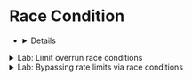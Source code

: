#  Race Condition


* <details>

    
    # 🧨 Race Conditions in Web Applications
    
    ## 📌 What is a Race Condition?
    
    A **Race Condition** occurs when two or more concurrent requests interact with the same data at the same time, and the application fails to handle them properly. This causes **unexpected behavior**, allowing attackers to exploit it.
    
    ---
    
    ## 🎁 Example: Redeeming a Gift Card Multiple Times
    
    - A user sends **two requests at the same moment** to redeem a **single-use gift card**.
    - Both requests are processed **before the server marks the gift card as used**.
    - The attacker uses the same gift card **multiple times** → **logic broken**.
    
    ---
    
    ## 🕓 What is a Race Window?
    
    - The **Race Window** is the **small time gap** between:
      1. The server checking the data (e.g., gift card is unused)
      2. And the server updating the data (e.g., marking it as used)
    
    ---
    
    ## 🧠 Why is it a Logic Flaw?
    
    It's not just a technical bug — it's a **business logic vulnerability**.  
    The application **fails to lock access** to a critical resource during concurrent processing.
    
    ---
    
    ## 🔍 How to Detect and Exploit Race Conditions
    
    1. Identify sensitive features (e.g., coupons, balance transfers, password resets).
    2. Intercept the request using Burp Suite.
    3. Use:
       - **Burp Suite Repeater** → "Send in Parallel"
       - **Burp Turbo Intruder** → high-speed request fuzzing
    4. Analyze for unusual behaviors (e.g., duplicated discounts, double purchases).
    
    ---
    
    ## 🧪 PortSwigger Labs & Research
    
    - Labs provided by [PortSwigger](https://portswigger.net) to **practice safely**.
    - Inspired by real-world bugs and research from **Black Hat USA 2023**.
    - Advanced topics include:
      - Multi-step logic abuse
      - Race conditions in state machines
    
    ---
    
    ## 🧠 Summary Table
    
    | Term              | Meaning                                                       |
    |-------------------|---------------------------------------------------------------|
    | Race Condition     | Two or more actions on shared data collide                   |
    | Race Window        | Small time gap where the collision occurs                    |
    | Logic Flaw         | The code logic allows misuse (e.g., redeeming twice)         |
    | Exploitation Tools | Burp Suite Repeater, Turbo Intruder                         |
    
    ---
    
    ## ✅ Mitigations (for developers)
    
    - Use locking mechanisms (`mutex`, transactions).
    - Validate actions **on the server-side only**.
    - Implement **atomic operations** and **idempotent endpoints**.
    - Rate-limit and monitor critical requests.
    


    # 🧨 Race Conditions - Limit Overrun Exploitation
    
    ## 🔍 What is a Race Condition?
    
    A **race condition** occurs when multiple requests are processed **concurrently** and access shared data **without proper locking**, leading to unexpected or malicious behavior.
    
    ---
    
    ## 💣 Limit Overrun Race Conditions
    
    This specific type of race condition allows attackers to **exceed business logic limits**, such as:
    
    - Reusing a one-time **promo code**
    - Redeeming a **gift card** multiple times
    - Rating a product repeatedly
    - Bypassing **CAPTCHA**
    - Bypassing **rate limits** (e.g. login attempts)
    - Transferring funds exceeding your balance
    
    ---
    
    ## 🧠 Example: One-Time Discount Bypass
    
    ### Normal Flow:
    1. Check if user used the promo code before.
    2. Apply discount.
    3. Update database to mark it used.
    
    ### Race Condition Flow:
    Two requests sent **simultaneously** can both pass step 1 before the database updates → **Discount applied twice**.
    
    🕒 This small time gap is known as the **Race Window**.
    
    ---
    
    ## ⛓️ TOCTOU: Time-of-Check to Time-of-Use
    
    This is a subset of logic flaws where data is validated, but its state changes before it is used.
    
    ---
    
    ## 🛠️ Detecting and Exploiting
    
    ### ✅ Method:
    1. Find an endpoint with **single-use or rate-limited** functionality.
    2. Use **Burp Suite** (Intruder or Repeater) to send multiple **parallel** requests rapidly.
    3. Observe whether the limit is bypassed.
    
    ---
    
    ## 🚀 Burp Suite 2023.9+ Enhancements
    
    ### For HTTP/1:
    - **Last-byte synchronization**: Delays final byte to send all requests together.
    
    ### For HTTP/2:
    - **Single-packet attack** (⚡ Black Hat 2023): All requests fit in one TCP packet → removes network jitter issues.
    
    ### Why Many Requests?
    - Increases collision chances.
    - Useful in early discovery phase (testing timing).
    
    ---
    
    ## 📚 Further Reading
    - [Burp Repeater - Sending Requests in Parallel](https://portswigger.net/burp/documentation/desktop/tools/repeater/parallel-requests)
    - [Whitepaper - Smashing the State Machine](https://portswigger.net/research/smashing-the-state-machine)
    
    ---
    
    ## 🎯 Key Takeaways
    
    - Race conditions = time-based logic flaws.
    - Limit overruns = most common and dangerous.
    - Use Burp’s parallel features to exploit them.
    - Timing is everything 🕓
    
    



  </details>


<details>
  <summary>Lab: Limit overrun race conditions</summary>





> 1. stop the request using ``burpsuite``
> 2. send to ``repeater``
> 3. click ``ctrl`` **+** ``R`` to repeat this tap alot of times (here i do it 30 times)
> 4. from ``...`` on right click ``create tap group``
> 5. select all of them
> 6. instead send one request click **``send group in parallel``**



![image](https://github.com/user-attachments/assets/a84ddf42-bea5-4faf-b4cc-794d45463341)

 
</details>









<details>
    <summary>Lab: Bypassing rate limits via race conditions</summary>





    
</details>














































































